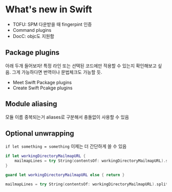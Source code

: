 # What's new in Swift

- TOFU: SPM 다운받을 때 fingerpint 인증
- Command plugins
- DocC: objc도 지원함

## Package plugins

아래 두개 들어보자! 특정 라인 또는 선택된 코드에만 적용할 수 있는지 확인해보고 싶음. 그게 가능하다면 번역이나 문법체크도 가능할 듯.

- Meet Swift Package plugins
- Create Swift Pcakge plugins

## Module aliasing

모듈 이름 중복되는거 aliases로 구분해서 충돌없이 사용할 수 있음

## Optional unwrapping

`if let something = something` 이제는 더 간단하게 쓸 수 있음

```swift
if let workingDirectoryMailmapURL {
    mailmapLines = try String(contentsOf: workingDirectoryMailmapURL).split(separator: "\n")
}
```

```swift
guard let workingDirectoryMailmapURL else { return }

mailmapLines = try String(contentsOf: workingDirectoryMailmapURL).split(separator: "\n")
```
